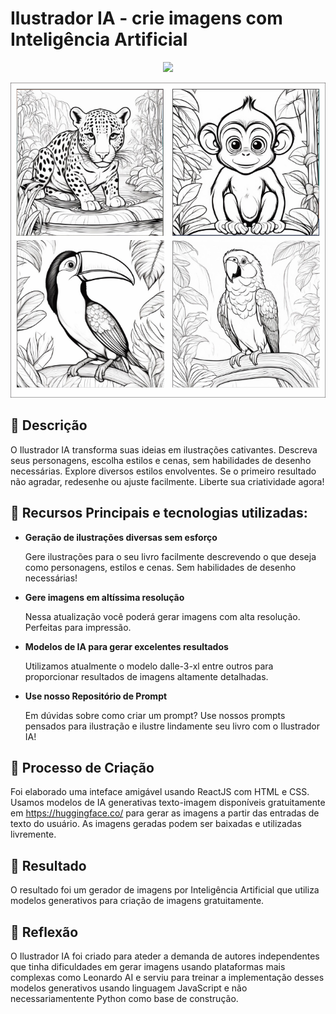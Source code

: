 # Ilustrador IA - crie imagens com Inteligência Artificial
<p align="center">
<img 
    src="https://editoraitacaiunas.com.br/wp-content/uploads/2024/10/tela-inicial.png"
    width="400"  
/>
</p>
<p align="center">
<img 
    src="cover.png"
    width="800"  
/>
</p>




## 📒 Descrição
O Ilustrador IA transforma suas ideias em ilustrações cativantes. Descreva seus personagens, escolha estilos e cenas, sem habilidades de desenho necessárias. Explore diversos estilos envolventes. Se o primeiro resultado não agradar, redesenhe ou ajuste facilmente. Liberte sua criatividade agora!

## 🤖 Recursos Principais e tecnologias utilizadas:
<ul>
<li><strong>Geração de ilustrações diversas sem esforço</strong>
<p>Gere ilustrações para o seu livro facilmente descrevendo o que deseja como personagens, estilos e cenas. Sem habilidades de desenho necessárias!</p>
</li>

<li><strong>Gere imagens em altíssima resolução</strong>
<p>Nessa atualização você poderá gerar imagens com alta resolução. Perfeitas para impressão.</p>
</li>

<li><strong>Modelos de IA para gerar excelentes resultados</strong>
<p>Utilizamos atualmente o modelo dalle-3-xl entre outros para proporcionar resultados de imagens altamente detalhadas.</p>
</li>

<li><strong>Use nosso Repositório de Prompt</strong>
<p>Em dúvidas sobre como criar um prompt? Use nossos prompts pensados para ilustração e ilustre lindamente seu livro com o Ilustrador IA!</p>
  
</li>
</ul>

## 🧐 Processo de Criação
Foi elaborado uma inteface amigável usando ReactJS com HTML e CSS. Usamos modelos de IA generativas texto-imagem disponíveis gratuitamente em https://huggingface.co/ para gerar as imagens a partir das entradas de texto do usuário. As imagens geradas podem ser baixadas e utilizadas livremente. 


## 🚀 Resultado
O resultado foi um gerador de imagens por Inteligência Artificial que utiliza modelos generativos para criação de imagens gratuitamente.

## 💭 Reflexão
O Ilustrador IA foi criado para ateder a demanda de autores independentes que tinha dificuldades em gerar imagens usando plataformas mais complexas como Leonardo AI e serviu para treinar a implementação desses modelos generativos usando linguagem JavaScript e não necessariamentente Python como base de construção. 








